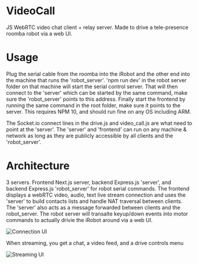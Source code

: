 # VideoCall
JS WebRTC video chat client + relay server. Made to drive a tele-presence roomba robot via a web UI.

# Usage
Plug the serial cable from the roomba into the iRobot and the other end into the machine that runs the 'robot_server'. 'npm run dev' in the robot server folder on that machine will start the serial control server. That will then connect to the 'server' which can be started by the same command, make sure the 'robot_server' points to this address. Finally start the frontend by running the same command in the root folder, make sure it points to the server. This requires NPM 10, and should run fine on any OS including ARM.

The Socket.io connect lines in the drive.js and video_call.js are what need to point at the 'server'. The 'server' and 'frontend' can run on any machine & network as long as they are publicly accessible by all clients and the 'robot_server'.

# Architecture
3 servers. Frontend Next.js server, backend Express.js 'server', and backend Express.js 'robot_server' for robot serial commands. The frontend displays a webRTC video, audio, text live stream connection and uses the 'server' to build contacts lists and handle NAT traversal between clients. The 'server' also acts as a message forwarded between clients and the robot_server. The robot server will transalte keyup/down events into motor commands to actually drivie the iRobot around via a web UI.

![Connection UI](https://i.imgur.com/HtJi74m.png)

When streaming, you get a chat, a video feed, and a drive controls menu

![Streaming UI](https://i.imgur.com/Qh6vO9a.png)
